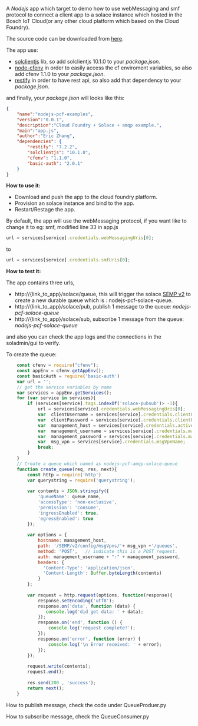 A *Nodejs* app which target to demo how to use webMessaging and smf protocol to connect a client app to a solace instance
which hosted in the Bosch IoT Cloud(or any other cloud platform which based on the Cloud Foundry).

The source code can be downloaded from [here](https://github.com/diaolanshan/nodejs-pcf-solace).

The app use: 
 - [solclientjs](https://www.npmjs.com/package/solclientjs) lib, so add solclientjs 10.1.0 to your *package.json*.
 - [node-cfenv](https://github.com/cloudfoundry-community/node-cfenv) in order to easily access the cf enviroment variables, so also add cfenv 1.1.0 to your *package.json*.
 - [restify](http://restify.com/) in order to have rest api, so also add that dependency to your *package.json*.

and finally, your *package.json* will looks like this:
```json
{
    "name":"nodejs-pcf-examples",
    "version":"0.0.1",
    "description":"Cloud Foundry + Solace + amqp example.",
    "main":"app.js",
    "author":"Eric Zhang",
    "dependencies": {
        "restify": "7.2.2",
        "solclientjs": "10.1.0",
        "cfenv": "1.1.0",
        "basic-auth": "2.0.1"
    }
}
```

**How to use it:**

- Download and push the app to the cloud foundry platform.
- Provision an solace instance and bind to the app.
- Restart/Restage the app.

By default, the app will use the webMessaging protocol, if you want like to change it to eg: smf, modified line 33 in app.js
```javascript
url = services[service].credentials.webMessagingUris[0];
```
to 
```javascript
url = services[service].credentials.smfUris[0];
```

**How to test it:**

The app contains three urls,

- http://{link_to_app}/solace/queue, this will trigger the solace [SEMP v2](https://docs.solace.com/API-Developer-Online-Ref-Documentation/swagger-ui/index.html) 
to create a new durable queue which is : nodejs-pcf-solace-queue.
- http://{link_to_app}/solace/pub, publish 1 message to the queue: _nodejs-pcf-solace-queue_
- http://{link_to_app}/solace/sub, subscribe 1 message from the queue: _nodejs-pcf-solace-queue_

and also you can check the app logs and the connections in the soladmin/gui to verify.
 
To create the queue:

```javascript
    const cfenv = require("cfenv");
    const appEnv = cfenv.getAppEnv();
    const basicAuth = require('basic-auth')
    var url = '';
    // get the service variables by name
    var services = appEnv.getServices();
    for (var service in services){
        if (services[service].tags.indexOf('solace-pubsub')> -1){
            url = services[service].credentials.webMessagingUris[0];
            var  clientUsername = services[service].credentials.clientUsername;
            var  clientPassword = services[service].credentials.clientPassword;
            var  management_host = services[service].credentials.activeManagementHostname;
            var  management_username = services[service].credentials.managementUsername;
            var  management_password = services[service].credentials.managementPassword;
            var  msg_vpn = services[service].credentials.msgVpnName;
            break;
        }
    }
    // Create a queue which named as nodejs-pcf-amqp-solace-queue
    function create_queue(req, res, next){
        const http = require('http')
        var querystring = require('querystring');
    
        var contents = JSON.stringify({
            'queueName': queue_name,
            'accessType': 'non-exclusive',
            'permission': 'consume',
            'ingressEnabled': true,
            'egressEnabled': true
        });
    
        var options = { 
            hostname: management_host, 
            path: '/SEMP/v2/config/msgVpns/'+ msg_vpn +'/queues',
            method: 'POST',   // indicate this is a POST request.
            auth: management_username + ":" + management_password,
            headers: {
              'Content-Type': 'application/json',
              'Content-Length': Buffer.byteLength(contents)
            }
        }; 
    
        var request = http.request(options, function(response){
            response.setEncoding('utf8');
            response.on('data', function (data) {
               console.log('did get data: ' + data);
            });
            response.on('end', function () {
                console.log('request complete!');
            });
            response.on('error', function (error) {
                console.log('\n Error received: ' + error);
            });
        });
    
        request.write(contents);
        request.end();
    
        res.send(200 , 'success');
        return next();
    }
```

How to publish message, check the code under QueueProduer.py

How to subscribe message, check the QueueConsumer.py